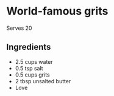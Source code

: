 #  World-famous grits

Serves 20

## Ingredients

+ 2.5 cups water
+ 0.5 tsp salt
+ 0.5 cups grits
+ 2 tbsp unsalted butter
+ Love
